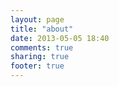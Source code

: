 ```yaml
---
layout: page
title: "about"
date: 2013-05-05 18:40
comments: true
sharing: true
footer: true
---
```


